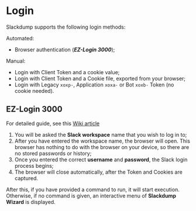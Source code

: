 # Login #

Slackdump supports the following login methods:

Automated:
- Browser authentication (**_EZ-Login 3000_**);

Manual:
- Login with Client Token and a cookie value;
- Login with Client Token and a Cookie file, exported from your browser;
- Login with Legacy `xoxp-`, Application `xoxa-` or Bot `xoxb-` Token 
  (no cookie needed).


## EZ-Login 3000 ##

For detailed guide, see this [Wiki article](https://github.com/rusq/slackdump/wiki/EZ-Login-3000)

1. You will be asked the **Slack workspace** name that you wish to log in to;
2. After you have entered the workspace name, the browser will open.  This
   browser has nothing to do with the browser on your device, so there are
   no stored passwords or history;
3. Once you entered the correct **username** and **password**, the Slack login
   process begins;
4. The browser will close automatically, after the Token and Cookies are
   captured.

After this, if you have provided a command to run, it will start execution.
Otherwise, if no command is given, an interactive menu of **Slackdump Wizard**
is displayed.
